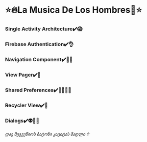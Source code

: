 # ⭐️🔥La Musica De Los Hombres🎸⭐️

###  Single Activity Architecture✔️😱 
###  Firebase Authentication✔️👌
###  Navigation Component✔️💪😻
###  View Pager✔️🤯
###  Shared Preferences✔️✌🏿😵‍💫
###  Recycler View✔️💋
###  Dialogs✔️👽💜💜



######  დაე შეგვეწიოს ბატონი კაციტას მადლი ☦
